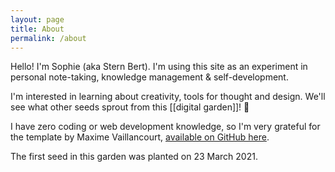 ```yaml
---
layout: page
title: About
permalink: /about
---
```


Hello! I'm Sophie (aka Stern Bert). I'm using this site as an experiment in personal note-taking, knowledge management & self-development.

I'm interested in learning about creativity, tools for thought and design. We'll see what other seeds sprout from this [[digital garden]]!  🌱

I have zero coding or web development knowledge, so I'm very grateful for the template by Maxime Vaillancourt, [available on GitHub here](https://github.com/maximevaillancourt/digital-garden-jekyll-template).

The first seed in this garden was planted on 23 March 2021.
